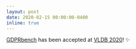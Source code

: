 ```yaml
---
layout: post
date: 2020-02-15 00:00:00-0400
inline: true
---
```

[GDPRbench](https://www.gdprbench.org) has been accepted at [VLDB 2020](https://vldb2020.org)! :sparkles: 